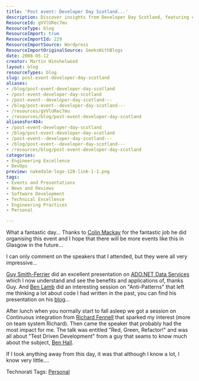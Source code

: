 ```yaml
---
title: 'Post event: Developer Day Scotland...'
description: Discover insights from Developer Day Scotland, featuring expert talks on ADO.NET, Anti-Patterns, and Test Driven Development. Join the conversation!
ResourceId: gVVlURec7mu
ResourceType: blog
ResourceImport: true
ResourceImportId: 229
ResourceImportSource: Wordpress
ResourceImportOriginalSource: GeeksWithBlogs
date: 2008-05-12
creator: Martin Hinshelwood
layout: blog
resourceTypes: blog
slug: post-event-developer-day-scotland
aliases:
- /blog/post-event-developer-day-scotland
- /post-event-developer-day-scotland
- /post-event--developer-day-scotland---
- /blog/post-event--developer-day-scotland---
- /resources/gVVlURec7mu
- /resources/blog/post-event-developer-day-scotland
aliasesFor404:
- /post-event-developer-day-scotland
- /blog/post-event-developer-day-scotland
- /post-event--developer-day-scotland---
- /blog/post-event--developer-day-scotland---
- /resources/blog/post-event-developer-day-scotland
categories:
- Engineering Excellence
- DevOps
preview: nakedalm-logo-128-link-1-1.png
tags:
- Events and Presentations
- News and Reviews
- Software Development
- Technical Excellence
- Engineering Practices
- Personal

---
```

What a fantastic day... Thanks to [Colin Mackay](http://blog.colinmackay.net/) for the fantastic job he did organising this event and I hope that there will be more events like this in Glasgow in the future...

I can only comment on the speakers that I attended, but they were all very impressive...

[Guy Smith-Ferrier](http://www.guysmithferrier.com/details.aspx?Entry=221) did an excellent presentation on [ADO.NET Data Services](http://developerdayscotland.com/main/Speakers/tabid/56/Default.aspx#Guy_Smith_Ferrier) which I now understand and see the benefits and applications of, thanks Guy. And [Ben Lamb](http://www.benlamb.com) did an interesting session on "Anti-Patterns" that left me thinking a lot about code I had written in the past, you can find his presentation on his [blog](http://www.benlamb.com)...

After lunch when you normally start to fall asleep we got a session on Continuous integration from [Richard Fennell](http://blogs.blackmarble.co.uk/blogs/rfennell/archive/2008/05/11/developer-day-scotland.aspx) that sparked my interest (more on team system Richard). Then came the speaker that probably had the most impact for me. The talk was entitled "Red, Green, Refactor!" and was all about "Test Driven Development" from a guy that seams to know much about the subject, [Ben Hall](http://blog.benhall.me.uk/2008/05/developer-day-scotland-post-conference.html).

If I took anything away from this day, it was that although I know a lot, I know very little....

Technorati Tags: [Personal](http://technorati.com/tags/Personal)
